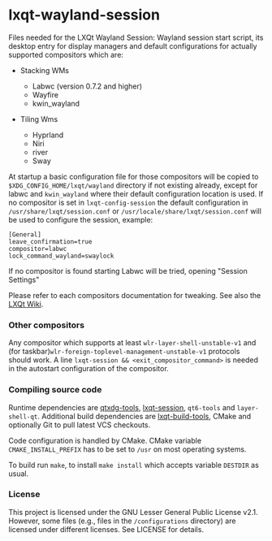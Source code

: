 # lxqt-wayland-session
Files needed for the LXQt Wayland Session: Wayland session start script, its desktop entry for
display managers and default configurations for actually supported compositors which are:

* Stacking WMs
    * Labwc (version 0.7.2 and higher)
    * Wayfire
    * kwin_wayland
  
* Tiling Wms
    * Hyprland
    * Niri
    * river
    * Sway
  
At startup a basic configuration file for those compositors will be copied to `$XDG_CONFIG_HOME/lxqt/wayland` directory
if not existing already, except for labwc and `kwin_wayland` where their default configuration location is used.
If no compositor is set in `lxqt-config-session` the default configuration in `/usr/share/lxqt/session.conf` or `/usr/locale/share/lxqt/session.conf` will be used to configure the session, example:
```
[General]
leave_confirmation=true
compositor=labwc
lock_command_wayland=swaylock
```
If no compositor is found starting Labwc will be tried, opening "Session Settings"

Please refer to each compositors documentation for tweaking.
See also the [LXQt Wiki](https://lxqt-project.org/wiki/Wayland-Session.html).

### Other compositors

Any compositor  which supports at least `wlr-layer-shell-unstable-v1` and (for taskbar)`wlr-foreign-toplevel-management-unstable-v1` protocols should work.
A line `lxqt-session && <exit_compositor_command>` is needed in the autostart configuration of the compositor.

### Compiling source code

Runtime dependencies are [qtxdg-tools](https://github.com/lxqt/qtxdg-tools),
[lxqt-session](https://github.com/lxqt/lxqt-session), `qt6-tools` and `layer-shell-qt`.
Additional build dependencies are [lxqt-build-tools](https://github.com/lxqt/lxqt-build-tools), CMake and optionally Git to pull latest VCS checkouts.

Code configuration is handled by CMake. CMake variable `CMAKE_INSTALL_PREFIX` has to be set
to `/usr` on most operating systems.  

To build run `make`, to install `make install` which accepts variable `DESTDIR` as usual.

### License

This project is licensed under the GNU Lesser General Public License v2.1. However, some files (e.g., files in the `/configurations` directory) are licensed under different licenses. See LICENSE for details.
